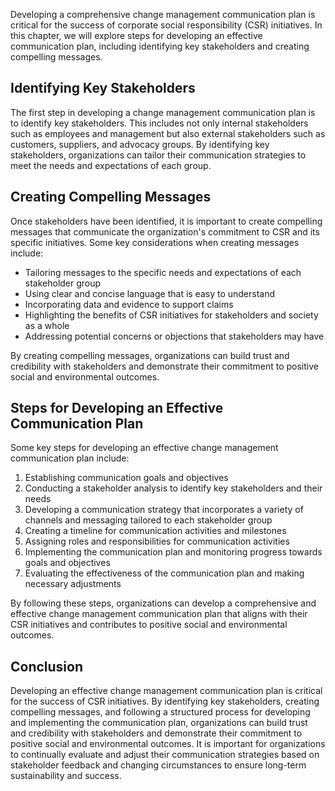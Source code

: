 
Developing a comprehensive change management communication plan is critical for the success of corporate social responsibility (CSR) initiatives. In this chapter, we will explore steps for developing an effective communication plan, including identifying key stakeholders and creating compelling messages.

Identifying Key Stakeholders
----------------------------

The first step in developing a change management communication plan is to identify key stakeholders. This includes not only internal stakeholders such as employees and management but also external stakeholders such as customers, suppliers, and advocacy groups. By identifying key stakeholders, organizations can tailor their communication strategies to meet the needs and expectations of each group.

Creating Compelling Messages
----------------------------

Once stakeholders have been identified, it is important to create compelling messages that communicate the organization's commitment to CSR and its specific initiatives. Some key considerations when creating messages include:

* Tailoring messages to the specific needs and expectations of each stakeholder group
* Using clear and concise language that is easy to understand
* Incorporating data and evidence to support claims
* Highlighting the benefits of CSR initiatives for stakeholders and society as a whole
* Addressing potential concerns or objections that stakeholders may have

By creating compelling messages, organizations can build trust and credibility with stakeholders and demonstrate their commitment to positive social and environmental outcomes.

Steps for Developing an Effective Communication Plan
----------------------------------------------------

Some key steps for developing an effective change management communication plan include:

1. Establishing communication goals and objectives
2. Conducting a stakeholder analysis to identify key stakeholders and their needs
3. Developing a communication strategy that incorporates a variety of channels and messaging tailored to each stakeholder group
4. Creating a timeline for communication activities and milestones
5. Assigning roles and responsibilities for communication activities
6. Implementing the communication plan and monitoring progress towards goals and objectives
7. Evaluating the effectiveness of the communication plan and making necessary adjustments

By following these steps, organizations can develop a comprehensive and effective change management communication plan that aligns with their CSR initiatives and contributes to positive social and environmental outcomes.

Conclusion
----------

Developing an effective change management communication plan is critical for the success of CSR initiatives. By identifying key stakeholders, creating compelling messages, and following a structured process for developing and implementing the communication plan, organizations can build trust and credibility with stakeholders and demonstrate their commitment to positive social and environmental outcomes. It is important for organizations to continually evaluate and adjust their communication strategies based on stakeholder feedback and changing circumstances to ensure long-term sustainability and success.
